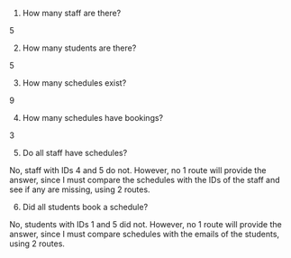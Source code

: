 1. How many staff are there?

5

2. How many students are there?

5

3. How many schedules exist?

9

4. How many schedules have bookings?

3

5. Do all staff have schedules?

No, staff with IDs 4 and 5 do not. However, no 1 route will provide the answer, since I must compare the schedules with the IDs of the staff and see if any are missing, using 2 routes.

6. Did all students book a schedule?

No, students with IDs 1 and 5 did not. However, no 1 route will provide the answer, since I must compare schedules with the emails of the students, using 2 routes.

